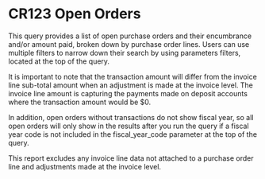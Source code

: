 # CR123 Open Orders

This query provides a list of open purchase orders and their encumbrance and/or amount paid, broken down by purchase order lines. 
Users can use multiple filters to narrow down their search by using parameters filters, located at the top of the query.

It is important to note that the transaction amount will differ from the invoice line sub-total amount when an adjustment is made at the invoice level. The invoice line amount is capturing the payments made on deposit accounts where the transaction amount would be $0. 

In addition, open orders without transactions do not show fiscal year, so all open orders will only show in the results after you run the query if a fiscal year code is not included in the fiscal_year_code parameter at the top of the query.

This report excludes any invoice line data not attached to a purchase order line and adjustments made at the invoice level.


